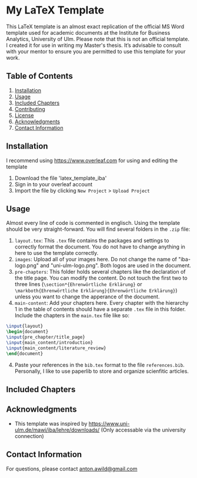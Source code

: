 # My LaTeX Template

This LaTeX template is an almost exact replication of the official MS Word template used for academic documents at the Institute for Business Analytics, University of Ulm. Please note that this is not an official template. I created it for use in writing my Master's thesis. It’s advisable to consult with your mentor to ensure you are permitted to use this template for your work.

## Table of Contents
1. [Installation](#installation)
2. [Usage](#usage)
3. [Included Chapters](#included-chapters)
4. [Contributing](#contributing)
5. [License](#license)
6. [Acknowledgments](#acknowledgments)
7. [Contact Information](#contact-information)

## Installation
I recommend using <a>https://www.overleaf.com</a> for using and editing the template
1. Download the file 'latex_template_iba'
2. Sign in to your overleaf account
3. Import the file by clicking `New Project` > `Upload Project`

## Usage
Almost every line of code is commented in englisch. Using the template should be very straight-forward. You will find several folders in the `.zip` file:
1. `layout.tex`: This `.tex` file contains the packages and settings to correctly format the document. You do not have to change anything in here to use the template correctly.
2. `images`: Upload all of your images here. Do not change the name of "iba-logo.png" and "uni-ulm-logo.png". Both logos are used in the document. 
3. `pre-chapters`: This folder holds several chapters like the declaration of the title page. You can modify the content. Do not touch the first two to three lines (`\section*{Ehrenwörtliche Erklärung}` or `\markboth{Ehrenwörtliche Erklärung}{Ehrenwörtliche Erklärung}`) unless you want to change the apperance of the document.
4. `main-content`: Add your chapters here. Every chapter with the hierarchy 1 in the table of contents should have a separate `.tex` file in this folder. Include the chapters in the `main.tex` file like so:

```latex
\input{layout}
\begin{document}
\input{pre_chapter/title_page} 
\input{main_content/introduction}
\input{main_content/literature_review}
\end{document}
```

4. Paste your references in the `bib.tex` format to the file `references.bib`. Personally, I like to use paperlib to store and organize scienfitic articles.

## Included Chapters

## Acknowledgments
- This template was inspired by <a>https://www.uni-ulm.de/mawi/iba/lehre/downloads/</a> (Only accessable via the university connection)  

## Contact Information
For questions, please contact anton.awild@gmail.com
